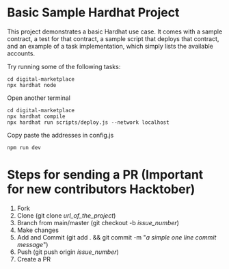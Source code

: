 # Basic Sample Hardhat Project

This project demonstrates a basic Hardhat use case. It comes with a sample contract, a test for that contract, a sample script that deploys that contract, and an example of a task implementation, which simply lists the available accounts.

Try running some of the following tasks:

```shell
cd digital-marketplace
npx hardhat node
```
Open another terminal
```shell
cd digital-marketplace
npx hardhat compile
npx hardhat run scripts/deploy.js --network localhost
```

Copy paste the addresses in config.js

```shell
npm run dev
```

# Steps for sending a PR (Important for new contributors **Hacktober**) 


1. Fork
2. Clone (git clone *url_of_the_project*)
3. Branch from main/master (git checkout -b *issue_number*)
4. Make changes 
5. Add and Commit (git add . && git commit -m "*a simple one line commit message*")
6. Push (git push origin *issue_number*)
7. Create a PR
